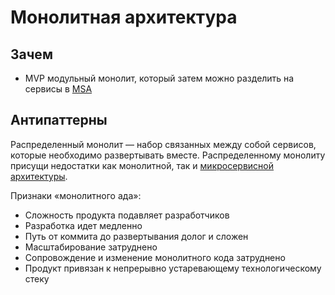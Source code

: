 # Монолитная архитектура

## Зачем

- MVP модульный монолит, который затем можно разделить на сервисы в [MSA](msa.md)

## Антипаттерны

Распределенный монолит — набор связанных между собой сервисов, которые
необходимо развертывать вместе. Распределенному монолиту присущи недостатки как монолитной, так и [микросервисной архитектуры](msa.md).

Признаки «монолитного ада»:

- Сложность продукта подавляет разработчиков
- Разработка идет медленно
- Путь от коммита до развертывания долог и сложен
- Масштабирование затруднено
- Сопровождение и изменение монолитного кода затруднено
- Продукт привязан к непрерывно устаревающему технологическому стеку
